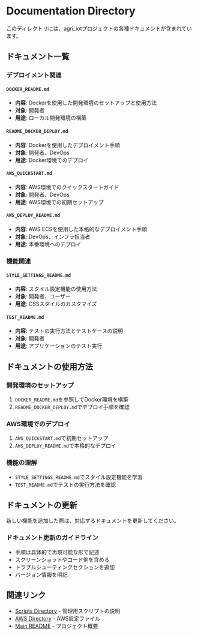 # Documentation Directory

このディレクトリには、agri_iotプロジェクトの各種ドキュメントが含まれています。

## ドキュメント一覧

### デプロイメント関連

#### `DOCKER_README.md`
- **内容**: Dockerを使用した開発環境のセットアップと使用方法
- **対象**: 開発者
- **用途**: ローカル開発環境の構築

#### `README_DOCKER_DEPLOY.md`
- **内容**: Dockerを使用したデプロイメント手順
- **対象**: 開発者、DevOps
- **用途**: Docker環境でのデプロイ

#### `AWS_QUICKSTART.md`
- **内容**: AWS環境でのクイックスタートガイド
- **対象**: 開発者、DevOps
- **用途**: AWS環境での初期セットアップ

#### `AWS_DEPLOY_README.md`
- **内容**: AWS ECSを使用した本格的なデプロイメント手順
- **対象**: DevOps、インフラ担当者
- **用途**: 本番環境へのデプロイ

### 機能関連

#### `STYLE_SETTINGS_README.md`
- **内容**: スタイル設定機能の使用方法
- **対象**: 開発者、ユーザー
- **用途**: CSSスタイルのカスタマイズ

#### `TEST_README.md`
- **内容**: テストの実行方法とテストケースの説明
- **対象**: 開発者
- **用途**: アプリケーションのテスト実行

## ドキュメントの使用方法

### 開発環境のセットアップ
1. `DOCKER_README.md`を参照してDocker環境を構築
2. `README_DOCKER_DEPLOY.md`でデプロイ手順を確認

### AWS環境でのデプロイ
1. `AWS_QUICKSTART.md`で初期セットアップ
2. `AWS_DEPLOY_README.md`で本格的なデプロイ

### 機能の理解
- `STYLE_SETTINGS_README.md`でスタイル設定機能を学習
- `TEST_README.md`でテストの実行方法を確認

## ドキュメントの更新

新しい機能を追加した際は、対応するドキュメントを更新してください。

### ドキュメント更新のガイドライン
- 手順は具体的で再現可能な形で記述
- スクリーンショットやコード例を含める
- トラブルシューティングセクションを追加
- バージョン情報を明記

## 関連リンク

- [Scripts Directory](../scripts/README.md) - 管理用スクリプトの説明
- [AWS Directory](../aws/) - AWS設定ファイル
- [Main README](../README.md) - プロジェクト概要 